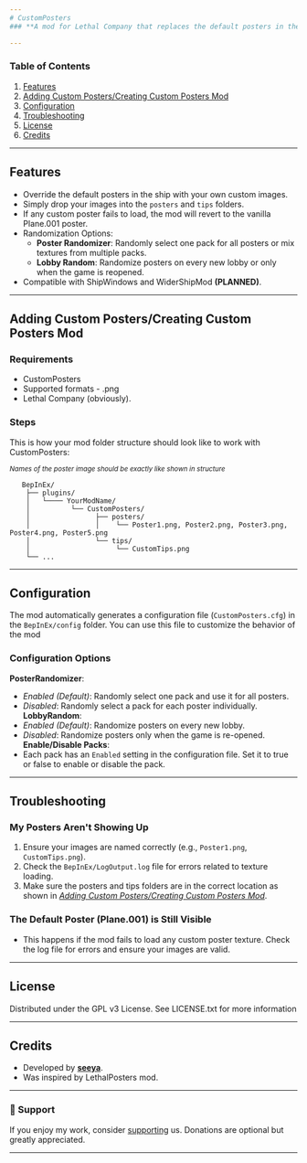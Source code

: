 ```yaml
---
# CustomPosters
### **A mod for Lethal Company that replaces the default posters in the ship with custom posters. You can add your own images to create a personalized experience!**

---
```


### Table of Contents

1. [Features](https://github.com/se3ya/CustomPosters?tab=readme-ov-file#features)
2. [Adding Custom Posters/Creating Custom Posters Mod](https://github.com/se3ya/CustomPosters?tab=readme-ov-file#adding-custom-posterscreating-custom-posters-mod)
3. [Configuration](https://github.com/se3ya/CustomPosters?tab=readme-ov-file#configuration)
4. [Troubleshooting](https://github.com/se3ya/CustomPosters?tab=readme-ov-file#troubleshooting)
5. [License](https://github.com/se3ya/CustomPosters?tab=readme-ov-file#license)
6. [Credits](https://github.com/se3ya/CustomPosters?tab=readme-ov-file#credits)
   
---

## Features

- Override the default posters in the ship with your own custom images.
- Simply drop your images into the `posters` and `tips` folders.
- If any custom poster fails to load, the mod will revert to the vanilla Plane.001 poster.
- Randomization Options:
  - **Poster Randomizer**: Randomly select one pack for all posters or mix textures from multiple packs.
  - **Lobby Random**: Randomize posters on every new lobby or only when the game is reopened.
- Compatible with ShipWindows and WiderShipMod **(PLANNED)**.

---

## Adding Custom Posters/Creating Custom Posters Mod
### Requirements
- CustomPosters
- Supported formats - .png
- Lethal Company (obviously).
### Steps
This is how your mod folder structure should look like to work with CustomPosters:
_<p><small>Names of the poster image should be exactly like shown in structure</small></p>_



   
       BepInEx/
        ├── plugins/
        │   └──── YourModName/
        │          └── CustomPosters/
        │                ├── posters/
        │                │    └── Poster1.png, Poster2.png, Poster3.png, Poster4.png, Poster5.png
        │                └── tips/
        │                     └── CustomTips.png
        └── ...                  
---

## Configuration
The mod automatically generates a configuration file (`CustomPosters.cfg`) in the `BepInEx/config` folder. You can use this file to customize the behavior of the mod

### Configuration Options

**PosterRandomizer**:
- *Enabled (Default)*: Randomly select one pack and use it for all posters.
- *Disabled*: Randomly select a pack for each poster individually.
**LobbyRandom**:
- *Enabled (Default)*: Randomize posters on every new lobby.
- *Disabled*: Randomize posters only when the game is re-opened.
**Enable/Disable Packs**:
- Each pack has an `Enabled` setting in the configuration file. Set it to true or false to enable or disable the pack.

---

## Troubleshooting
### My Posters Aren't Showing Up
1. Ensure your images are named correctly (e.g., `Poster1.png`, `CustomTips.png`).
2. Check the `BepInEx/LogOutput.log` file for errors related to texture loading.
3. Make sure the posters and tips folders are in the correct location as shown in *[Adding Custom Posters/Creating Custom Posters Mod](https://github.com/se3ya/CustomPosters?tab=readme-ov-file#adding-custom-posterscreating-custom-posters-mod)*.

### The Default Poster (Plane.001) is Still Visible
- This happens if the mod fails to load any custom poster texture. Check the log file for errors and ensure your images are valid.

---

## License
Distributed under the GPL v3 License. See LICENSE.txt for more information

---

## Credits

- Developed by **[seeya](https://thunderstore.io/c/lethal-company/p/seechela/)**.
- Was inspired by LethalPosters mod.

---
### 💖 Support
If you enjoy my work, consider [supporting](https://www.buymeacoffee.com/see_ya) us. Donations are optional but greatly appreciated.

---
